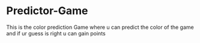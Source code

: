 # Predictor-Game
This is the color prediction Game where u can predict the color of the game and if ur guess is right u can gain points
